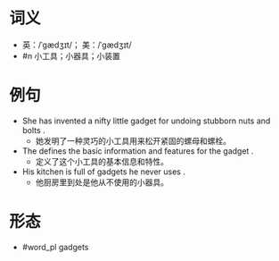 # 词义
- 英：/ˈɡædʒɪt/； 美：/ˈɡædʒɪt/
- #n 小工具；小器具；小装置
# 例句
- She has invented a nifty little gadget for undoing stubborn nuts and bolts .
	- 她发明了一种灵巧的小工具用来松开紧固的螺母和螺栓。
- The defines the basic information and features for the gadget .
	- 定义了这个小工具的基本信息和特性。
- His kitchen is full of gadgets he never uses .
	- 他厨房里到处是他从不使用的小器具。
# 形态
- #word_pl gadgets
